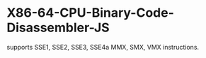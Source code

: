 X86-64-CPU-Binary-Code-Disassembler-JS
==========================

supports SSE1, SSE2, SSE3, SSE4a MMX, SMX, VMX instructions.
